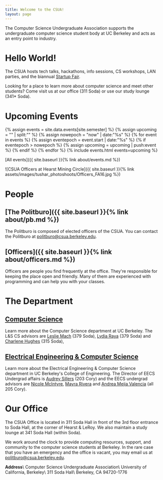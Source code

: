 ```yaml
---
title: Welcome to the CSUA!
layout: page
---
```


<div markdown="1" class="block" id="texttitle">

The Computer Science Undergraduate Association supports the undergraduate
computer science student body at UC Berkeley and acts as an entry point
to industry.

</div>

<div class="row">

<div markdown="1" class="block">

# Hello World!

The CSUA hosts tech talks, hackathons, info sessions, CS workshops, LAN parties, and the biannual [Startup Fair](http://ucbstartupfair.com/).

Looking for a place to learn more about computer science and meet other
students? Come visit us at our office (311 Soda) or use our study
lounge (341\* Soda).

</div>

<div markdown="1" class="block" id="upcoming-events">

# Upcoming Events

{% assign events = site.data.events[site.semester] %}
{% assign upcoming = "" | split:"" %}
{% assign nowepoch = "now" | date:"%s" %}
{% for event in events %}
{% assign eventepoch = event.start | date:"%s" %}
{% if eventepoch > nowepoch %}
{% assign upcoming = upcoming | push:event %}
{% endif %}
{% endfor %}
{% include events.html events=upcoming %}

[All events]({{ site.baseurl }}{% link about/events.md %})

</div>

</div>

<div class="row">

<div markdown="1" class="block" id="officer-image">
![CSUA Officers at Hearst Mining Circle]({{ site.baseurl }}{% link assets/images/tushar_photoshoots/Officers_FA16.jpg %})
</div>

<div markdown="1" class="block">

# People

## [The Politburo]({{ site.baseurl }}{% link about/pb.md %})

The Politburo is composed of elected officers of the CSUA. You can contact the
Politburo at politburo@csua.berkeley.edu.

## [Officers]({{ site.baseurl }}{% link about/officers.md %})

Officers are people you find frequently at the office. They're responsible for
keeping the place open and friendly. Many of them are experienced with
programming and can help you with your classes.

</div>

</div>

<div class="row">

<div markdown="1" class="block">

# The Department

## [Computer Science](http://www.cs.berkeley.edu/)

Learn more about the Computer Science department at UC Berkeley.  The L&S CS
advisors are [Leslie Mach] (379 Soda), [Lydia Raya] (379 Soda) and [Charlene
Hughes] (315 Soda), 

[Leslie Mach]: https://eecs.berkeley.edu/resources/undergrads/cs/advising
[Charlene Hughes]: https://eecs.berkeley.edu/resources/undergrads/cs/advising
[Lydia Raya]: https://eecs.berkeley.edu/resources/undergrads/cs/advising

## [Electrical Engineering & Computer Science](http://www.eecs.berkeley.edu/)

Learn more about the Electrical Engineering & Computer Science department in UC
Berkeley's College of Engineering. The Director of EECS Undergrad affairs is [Audrey Sillers] (203 Cory) and the EECS undergrad advisors are [Nicole McIntyre], [Mayra Rivera] and [Andrea Mejia Valencia] (all 205 Cory).

[Audrey Sillers]: https://eecs.berkeley.edu/resources/undergrads/eecs/advising
[Nicole McIntyre]: https://eecs.berkeley.edu/resources/undergrads/eecs/advising
[Mayra Rivera]: https://eecs.berkeley.edu/resources/undergrads/eecs/advising
[Andrea Mejia Valencia]: https://eecs.berkeley.edu/resources/undergrads/eecs/advising

</div>

<div markdown="1" class="block">

# Our Office

The CSUA Office is located in 311 Soda Hall in front of the 3rd floor entrance
to Soda Hall, at the corner of Hearst & LeRoy.  We also maintain a study lounge
at 341 Soda Hall (within Soda).

We work around the clock to provide computing resources, support, and community
to the computer science students at Berkeley.  In the rare case that you have
an emergency and the office is vacant, you may email us at
politburo@csua.berkeley.edu.

<div markdown="1" id="office-address" class="text">

**Address**\\
Computer Science Undergraduate Association\\
University of California, Berkeley\\
311 Soda Hall\\
Berkeley, CA 94720-1776

</div>

</div>

</div>
